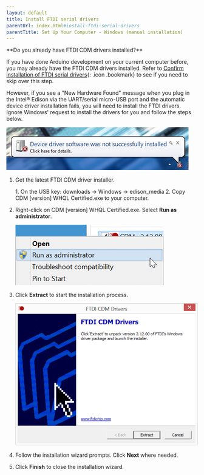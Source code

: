 ```yaml
---
layout: default
title: Install FTDI serial drivers
parentUrl: index.html#install-ftdi-serial-drivers
parentTitle: Set Up Your Computer - Windows (manual installation)
---
```


<div class="callout info" markdown="1">
**Do you already have FTDI CDM drivers installed?**

If you have done Arduino development on your current computer before, you may already have the FTDI CDM drivers installed. Refer to [Confirm installation of FTDI serial drivers](index-confirm_drivers.html#confirm-installation-of-ftdi-serial-drivers){: .icon .bookmark} to see if you need to skip over this step.

However, if you see a "New Hardware Found" message when you plug in the Intel® Edison via the UART/serial micro-USB port and the automatic device driver installation fails, you will need to install the FTDI drivers. Ignore Windows' request to install the drivers for you and follow the steps below. 

![Windows message that a device driver software was not successfully installed](images/device_driver_software_not_installed.jpg)
</div>
 
1. Get the latest FTDI CDM driver installer.

    <div class="callout goto" markdown="1">
    1. On the USB key: <span class="icon folder">downloads</span> → <span class="icon folder">Windows</span> → <span class="icon folder">edison_media</span>
    2. Copy <span class="icon file">CDM [version] WHQL Certified.exe</span> to your computer.
    </div>

2. Right-click on <span class="icon file">CDM [version] WHQL Certified.exe</span>. Select **Run as administrator**.

    ![Select "Run as administrator" in file context menu](images/cdm_drivers-run_as_admin.png)

3. Click **Extract** to start the installation process. 
  
    ![FTDI CDM Drivers installer wizard](images/cdm_drivers-installer_wizard.png)

4. Follow the installation wizard prompts. Click **Next** where needed.

5. Click **Finish** to close the installation wizard.
